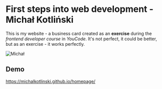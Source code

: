 # First steps into web development - Michał Kotliński
This is my website - a business card created as an **exercise** during the *frontend developer course* in *YouCode*. It's not perfect, it could be better, but as an exercise - it works perfectly.

![Michał](https://imgupload.pl/images/2022/12/17/ja2.jpg)
## Demo

https://michalkotlinski.github.io/homepage/
